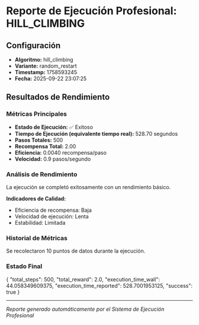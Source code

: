 # Reporte de Ejecución Profesional: HILL_CLIMBING

## Configuración
- **Algoritmo:** hill_climbing
- **Variante:** random_restart
- **Timestamp:** 1758593245
- **Fecha:** 2025-09-22 23:07:25

## Resultados de Rendimiento

### Métricas Principales
- **Estado de Ejecución:** ✅ Exitoso
- **Tiempo de Ejecución (equivalente tiempo real):** 528.70 segundos
- **Pasos Totales:** 500
- **Recompensa Total:** 2.00
- **Eficiencia:** 0.0040 recompensa/paso
- **Velocidad:** 0.9 pasos/segundo

### Análisis de Rendimiento

La ejecución se completó exitosamente con un rendimiento básico.

**Indicadores de Calidad:**
- Eficiencia de recompensa: Baja
- Velocidad de ejecución: Lenta
- Estabilidad: Limitada


### Historial de Métricas
Se recolectaron 10 puntos de datos durante la ejecución.

### Estado Final
{
  "total_steps": 500,
  "total_reward": 2.0,
  "execution_time_wall": 44.058349609375,
  "execution_time_reported": 528.7001953125,
  "success": true
}

---
*Reporte generado automáticamente por el Sistema de Ejecución Profesional*
